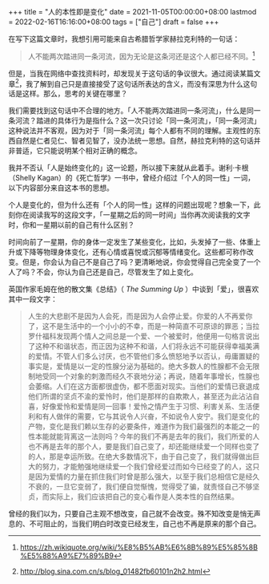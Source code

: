 +++
title = "人的本性即是变化"
date = 2021-11-05T00:00:00+08:00
lastmod = 2022-02-16T16:16:00+08:00
tags = ["自己"]
draft = false
+++

在写下这篇文章时，我想引用可能来自古希腊哲学家赫拉克利特的一句话：

> 人不能两次踏进同一条河流，因为无论是这条河还是这个人都已经不同。[^fn:1]

但是，当我在网络中查找资料时，却发现关于这句话的争议很大。通过阅读某篇文章[^fn:2]，我了解到自己只是直接接受了这句话所表达的含义，而没有深思为什么这句话是这样。那么，思考的关键在哪里？

我们需要找到这句话中不合理的地方。「人不能两次踏进同一条河流」，什么是同一条河流？踏进的具体行为是指什么？这一次只讨论「同一条河流」，「同一条河流」这种说法并不客观，因为对于「同一条河流」每个人都有不同的理解。主观性的东西自然是仁者见仁、智者见智了，没办法统一思想。自然，赫拉克利特的这句话并非普适，它只能说明某个相对正确的概念。

我并不否认「人是始终变化的」这一论题，所以接下来就从此着手。谢利·卡根（Shelly
Kagan）的《死亡哲学》一书中，曾经介绍过「个人的同一性」一词，以下内容部分来自这本书的思想。

个人是变化的，但为什么还有「个人的同一性」这样的问题出现呢？想象一下，此刻你在阅读我写的这段文字，「一星期之后的同一时间」当你再次阅读我的文字时，你和一星期以前的自己有什么区别？

时间向前了一星期，你的身体一定发生了某些变化，比如，头发掉了一些、体重上升或下降等物理身体变化，还有心情或喜悦或沉郁等情绪变化。这些都可称作改变。但是，你会认为自己不是自己了吗？更清晰地说，你会觉得自己完全变了一个人了吗？不会，你认为自己还是自己，尽管发生了如上变化。

英国作家毛姆在他的散文集《总结》（ _The Summing Up_ ）中谈到「爱」，很喜欢其中一段文字：

> 人生的大悲剧不是因为人会死，而是因为人会停止爱。你爱的人不再爱你了，这不是生活中的一个小小的不幸，而是一种简直不可原谅的罪恶；当拉罗什福科发现两个情人之间总是一个爱、一个被爱时，他便用一句格言说出了这种不和谐状态，而正因为这种不和谐，人们将永远不可能获得幸福美满的爱情。不管人们多么讨厌，也不管他们多么愤怒地予以否认，毋庸置疑的事实是，爱情是以一定的性腺分泌为基础的。绝大多数人的性腺都不会无限制地受同一个对象的刺激而经久不衰地分泌；再说，随着年事增长，性腺也会萎缩。人们在这方面都很虚伪，都不愿面对现实。当他们的爱情已衰退成他们所谓的坚贞不渝的爱怜时，他们是那样的自欺欺人，甚至还为此沾沾自喜，好像爱怜和爱情是同一回事！爱怜之情产生于习惯、利害关系、生活便利和有人做伴的需要，它与其说令人兴奋，不如说令人安宁。我们是变化的产物，变化是我们赖以生存的必要条件，难道作为我们最强烈的本能之一的性本能就能背离这一法则吗？今年的我们不再是去年的我们，我们所爱的人也不再是去年的那个人，要是我们自己变了，却还能继续爱一个同样也变了的人，那是幸运所致。在绝大多数情况下，由于自己变了，我们就得做出巨大的努力，才能勉强地继续爱一个我们曾经爱过而如今已经变了的人，这只是因为爱情的力量在抓住我们时曾是那么强大，以至于我们总相信它是经久不衰的，一旦它变弱了，我们便自觉惭愧，觉得受了骗，就责怪自己不够坚贞，而实际上，我们应该把自己的变心看作是人类本性的自然结果。

曾经的我们以为，只要自己主观不想改变，自己就不会改变。殊不知改变是悄无声息的、不可阻止的，当我们明白时改变已经发生，自己也不再是原来的那个自己。

[^fn:1]: <https://zh.wikiquote.org/wiki/%E8%B5%AB%E6%8B%89%E5%85%8B%E5%88%A9%E7%89%B9>
[^fn:2]: <http://blog.sina.com.cn/s/blog_01482fb60101n2h2.html>